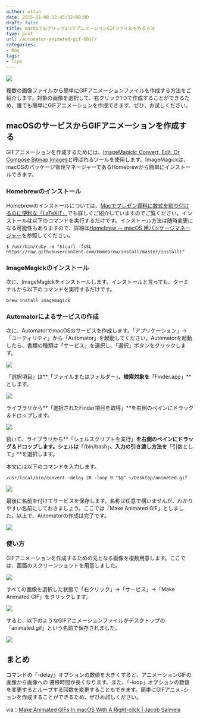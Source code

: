 ```yaml
---
author: ottan
date: 2015-11-08 12:45:32+00:00
draft: false
title: macOSで右クリック1つでアニメーションGIFファイルを作る方法
type: post
url: /automator-animated-gif-6817/
categories:
- Mac
tags:
- Tips
---
```


![](/images/2015/11/151108-563f43efc6d2e-1.jpg)






複数の画像ファイルから簡単にGIFアニメーションファイルを作成する方法をご紹介します。対象の画像を選択して、右クリック1つで作成することができるため、誰でも簡単にGIFアニメーションを作成できます。ぜひ、お試しください。





## macOSのサービスからGIFアニメーションを作成する





GIFアニメーションを作成するためには、[ImageMagick: Convert, Edit, Or Compose Bitmap Images](http://www.imagemagick.org/script/index.php)と呼ばれるツールを使用します。ImageMagickは、macOSのパッケージ管理マネージャーであるHomebrewから簡単にインストールできます。





### Homebrewのインストール





Homebrewのインストールについては、[Macでプレゼン資料に数式を貼り付けるのに便利な「LaTeXiT」](https://ottan.xyz/mac-latex-presentation-92/)でも詳しくご紹介していますのでご覧ください。インストールは以下のコマンドを実行するだけです。インストール方法は随時変更になる可能性もありますので、詳細は[Homebrew — macOS 用パッケージマネージャー](http://brew.sh/index_ja.html)を参照してください。




    
    $ /usr/bin/ruby -e "$(curl -fsSL https://raw.githubusercontent.com/Homebrew/install/master/install)"





### ImageMagickのインストール





次に、ImageMagickをインストールします。インストールと言っても、ターミナルから以下のコマンドを実行するだけです。




    
    brew install imagemagick





### Automatorによるサービスの作成





次に、AutomatorでmacOSのサービスを作成します。「アプリケーション」→「ユーティリティ」から「Automator」を起動してください。Automatorを起動したら、書類の種類は「サービス」を選択し、「選択」ボタンをクリックします。





![](/images/2015/11/151108-563f43f0e6141-1.png)






「選択項目」は**「ファイルまたはフォルダー」**、検索対象を**「Finder.app」**とします。





![](/images/2015/11/151108-563f43f263b63.png)






ライブラリから**「選択されたFinder項目を取得」**を右側のペインにドラッグ＆ドロップします。





![](/images/2015/11/151108-563f43f452629.png)






続いて、ライブラリから**「シェルスクリプトを実行」**を右側のペインにドラッグ＆ドロップします。シェルは**「/bin/bash」**、入力の引き渡し方法を**「引数として」**を選択します。





本文には以下のコマンドを入力します。




    
    /usr/local/bin/convert -delay 20 -loop 0 "$@" ~/Desktop/animated.gif





![](/images/2015/11/151108-563f43f805bc2.png)






最後に名前を付けてサービスを保存します。名称は任意で構いませんが、わかりやすい名前にしておきましょう。ここでは「Make Animated GIF」としました。以上で、Automatorの作成は完了です。





![](/images/2015/11/151108-563f43fb0e88b.png)






### 使い方





GIFアニメーションを作成するための元となる画像を複数用意します。ここでは、画面のスクリーンショットを用意しました。





![](/images/2015/11/151108-563f43fbf2901.png)






すべての画像を選択した状態で「右クリック」→「サービス」→「Make Animated GIF」をクリックします。





![](/images/2015/11/151108-563f43ffacc00.png)






すると、以下のようなGIFアニメーションファイルがデスクトップの「animated.gif」という名前で保存されました。





![](/images/2015/11/151108-563f4404e4eb6.gif)






## まとめ





コマンドの「-delay」オプションの数値を大きくすると、アニメーションGIFの画像から画像への	遷移時間が長くなります。また、「-loop」オプションの数値を変更するとループする回数を変更することもできます。簡単にGIFアニメ−ションを作成することができるため、ぜひお試しください。





via：[Make Animated GIFs In macOS With A Right-click | Jacob Salmela](http://jacobsalmela.com/make-animated-gifs-in-os-x-with-a-right-click/)
